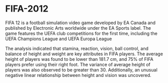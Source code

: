 # FIFA-2012
FIFA 12 is a football simulation video game developed by EA Canada and published by 
Electronic Arts worldwide under the EA Sports label. The game features the UEFA club competitions 
for the first time, including the UEFA Champions League and UEFA Europa League

The analysis indicated that stamina, reaction, vision, ball control, and balance of height and weight are key attributes in FIFA players. The average height of players was found to be lower than 181.7 cm, and 75% of FIFA players prefer using their right foot. The variance of average height of players was also observed to be greater than 30. Additionally, an unusual negative linear relationship between height and vision was uncovered.
